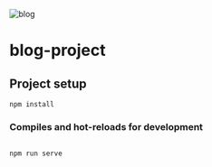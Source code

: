 ![blog](https://user-images.githubusercontent.com/91690836/216062387-044bd98d-053b-4cbe-b82c-7c9d0f07e28b.gif)

# blog-project

## Project setup

```
npm install
```

### Compiles and hot-reloads for development

```

npm run serve
```

